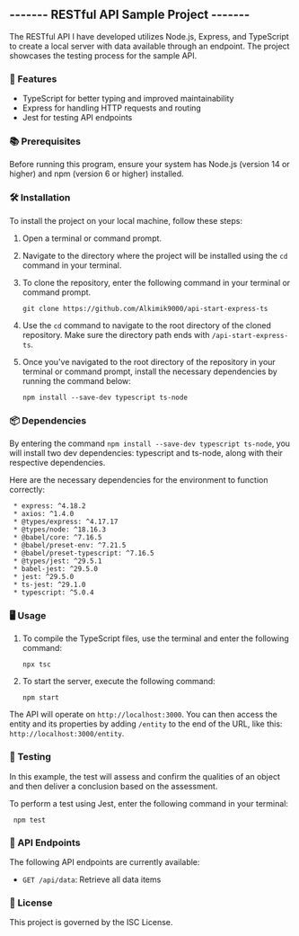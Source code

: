 ## ------- RESTful API Sample Project ------- ##

The RESTful API I have developed utilizes Node.js, Express, and TypeScript to create a local server with data available through an endpoint. The project showcases the testing process for the sample API.

### 🚀 Features ###

- TypeScript for better typing and improved maintainability
- Express for handling HTTP requests and routing
- Jest for testing API endpoints

### 📚 Prerequisites ###

Before running this program, ensure your system has Node.js (version 14 or higher) and npm (version 6 or higher) installed.

### 🛠 Installation ###

To install the project on your local machine, follow these steps:

1. Open a terminal or command prompt.

2. Navigate to the directory where the project will be installed using the `cd` command in your terminal.

3. To clone the repository, enter the following command in your terminal or command prompt.
     
     ```
     git clone https://github.com/Alkimik9000/api-start-express-ts
     ```
     
4. Use the `cd` command to navigate to the root directory of the cloned repository. Make sure the directory path ends with `/api-start-express-ts`.

5. Once you've navigated to the root directory of the repository in your terminal or command prompt, install the necessary dependencies by running the command below:

    ```
    npm install --save-dev typescript ts-node
    ``` 
### 📦 Dependencies ###

By entering the command `npm install --save-dev typescript ts-node`, you will install two dev dependencies: typescript and ts-node, along with their respective dependencies.

Here are the necessary dependencies for the environment to function correctly:

     * express: ^4.18.2
     * axios: ^1.4.0
     * @types/express: ^4.17.17
     * @types/node: ^18.16.3
     * @babel/core: ^7.16.5
     * @babel/preset-env: ^7.21.5
     * @babel/preset-typescript: ^7.16.5
     * @types/jest: ^29.5.1
     * babel-jest: ^29.5.0
     * jest: ^29.5.0
     * ts-jest: ^29.1.0
     * typescript: ^5.0.4

### 🖥 Usage ###

1. To compile the TypeScript files, use the terminal and enter the following command:

     
     ```
     npx tsc
     ```


2. To start the server, execute the following command:

     ```
     npm start
     ```

The API will operate on `http://localhost:3000`. You can then access the entity and its properties by adding `/entity` to the end of the URL, like this: `http://localhost:3000/entity`.

### 🧪 Testing ###

In this example, the test will assess and confirm the qualities of an object and then deliver a conclusion based on the assessment.

To perform a test using Jest, enter the following command in your terminal:

     npm test

### 🔗 API Endpoints ###

The following API endpoints are currently available:

- `GET /api/data`: Retrieve all data items


### 📄 License ###

This project is governed by the ISC License.

